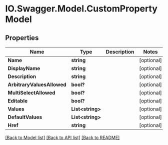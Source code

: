 # IO.Swagger.Model.CustomPropertyModel
## Properties

Name | Type | Description | Notes
------------ | ------------- | ------------- | -------------
**Name** | **string** |  | [optional] 
**DisplayName** | **string** |  | [optional] 
**Description** | **string** |  | [optional] 
**ArbitraryValuesAllowed** | **bool?** |  | [optional] 
**MultiSelectAllowed** | **bool?** |  | [optional] 
**Editable** | **bool?** |  | [optional] 
**Values** | **List&lt;string&gt;** |  | [optional] 
**DefaultValues** | **List&lt;string&gt;** |  | [optional] 
**Href** | **string** |  | [optional] 

[[Back to Model list]](../README.md#documentation-for-models) [[Back to API list]](../README.md#documentation-for-api-endpoints) [[Back to README]](../README.md)

